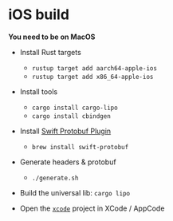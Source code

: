 # iOS build

**You need to be on MacOS**

* Install Rust targets
    * `rustup target add aarch64-apple-ios`
    * `rustup target add x86_64-apple-ios`
    
* Install tools
    * `cargo install cargo-lipo`
    * `cargo install cbindgen`

* Install [Swift Protobuf Plugin](https://github.com/apple/swift-protobuf/)
    * `brew install swift-protobuf`

* Generate headers & protobuf
    * `./generate.sh`

* Build the universal lib: `cargo lipo`

* Open the [`xcode`](./xcode/exocore-client-ios) project in XCode / AppCode